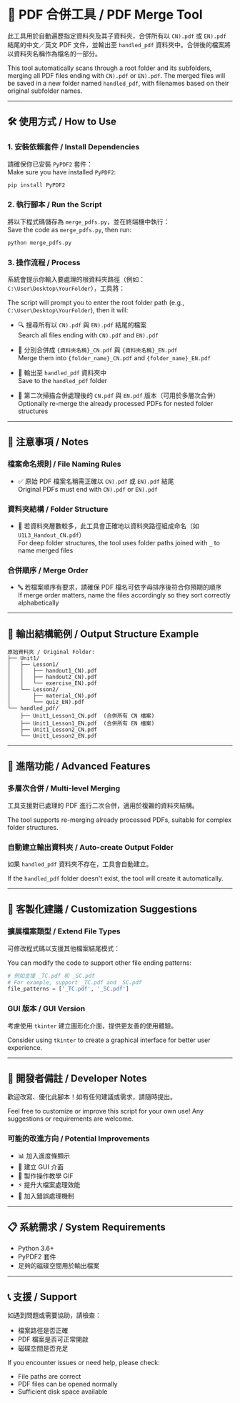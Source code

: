# 📄 PDF 合併工具 / PDF Merge Tool

此工具用於自動遍歷指定資料夾及其子資料夾，合併所有以 `CN).pdf` 或 `EN).pdf` 結尾的中文／英文 PDF 文件，並輸出至 `handled_pdf` 資料夾中。合併後的檔案將以資料夾名稱作為檔名的一部分。

This tool automatically scans through a root folder and its subfolders, merging all PDF files ending with `CN).pdf` or `EN).pdf`. The merged files will be saved in a new folder named `handled_pdf`, with filenames based on their original subfolder names.

---

## 🛠 使用方式 / How to Use

### 1. 安裝依賴套件 / Install Dependencies

請確保你已安裝 `PyPDF2` 套件：  
Make sure you have installed `PyPDF2`:

```bash
pip install PyPDF2
```

### 2. 執行腳本 / Run the Script

將以下程式碼儲存為 `merge_pdfs.py`，並在終端機中執行：  
Save the code as `merge_pdfs.py`, then run:

```bash
python merge_pdfs.py
```

### 3. 操作流程 / Process

系統會提示你輸入要處理的根資料夾路徑（例如：`C:\User\Desktop\YourFolder`），工具將：

The script will prompt you to enter the root folder path (e.g., `C:\User\Desktop\YourFolder`), then it will:

- 🔍 搜尋所有以 `CN).pdf` 與 `EN).pdf` 結尾的檔案  
  Search all files ending with `CN).pdf` and `EN).pdf`

- 📄 分別合併成 `{資料夾名稱}_CN.pdf` 與 `{資料夾名稱}_EN.pdf`  
  Merge them into `{folder_name}_CN.pdf` and `{folder_name}_EN.pdf`

- 💾 輸出至 `handled_pdf` 資料夾中  
  Save to the `handled_pdf` folder

- 🔄 第二次掃描合併處理後的 `CN.pdf` 與 `EN.pdf` 版本（可用於多層次合併）  
  Optionally re-merge the already processed PDFs for nested folder structures

---

## 📌 注意事項 / Notes

### 檔案命名規則 / File Naming Rules
- ✅ 原始 PDF 檔案名稱需正確以 `CN).pdf` 或 `EN).pdf` 結尾  
  Original PDFs must end with `CN).pdf` or `EN).pdf`

### 資料夾結構 / Folder Structure
- 📁 若資料夾層數較多，此工具會正確地以資料夾路徑組成命名（如 `U1L3_Handout_CN.pdf`）  
  For deep folder structures, the tool uses folder paths joined with `_` to name merged files

### 合併順序 / Merge Order
- 🔤 若檔案順序有要求，請確保 PDF 檔名可依字母排序後符合你預期的順序  
  If merge order matters, name the files accordingly so they sort correctly alphabetically

---

## 📁 輸出結構範例 / Output Structure Example

```
原始資料夾 / Original Folder:
├── Unit1/
│   ├── Lesson1/
│   │   ├── handout1_CN).pdf
│   │   ├── handout2_CN).pdf
│   │   └── exercise_EN).pdf
│   └── Lesson2/
│       ├── material_CN).pdf
│       └── quiz_EN).pdf
└── handled_pdf/
    ├── Unit1_Lesson1_CN.pdf  (合併所有 CN 檔案)
    ├── Unit1_Lesson1_EN.pdf  (合併所有 EN 檔案)
    ├── Unit1_Lesson2_CN.pdf
    └── Unit1_Lesson2_EN.pdf
```

---

## 🚀 進階功能 / Advanced Features

### 多層次合併 / Multi-level Merging
工具支援對已處理的 PDF 進行二次合併，適用於複雜的資料夾結構。

The tool supports re-merging already processed PDFs, suitable for complex folder structures.

### 自動建立輸出資料夾 / Auto-create Output Folder
如果 `handled_pdf` 資料夾不存在，工具會自動建立。

If the `handled_pdf` folder doesn't exist, the tool will create it automatically.

---

## 🔧 客製化建議 / Customization Suggestions

### 擴展檔案類型 / Extend File Types
可修改程式碼以支援其他檔案結尾模式：

You can modify the code to support other file ending patterns:

```python
# 例如支援 _TC.pdf 和 _SC.pdf
# For example, support _TC.pdf and _SC.pdf
file_patterns = ['_TC.pdf', '_SC.pdf']
```

### GUI 版本 / GUI Version
考慮使用 `tkinter` 建立圖形化介面，提供更友善的使用體驗。

Consider using `tkinter` to create a graphical interface for better user experience.

---

## 🧠 開發者備註 / Developer Notes

歡迎改寫、優化此腳本！如有任何建議或需求，請隨時提出。

Feel free to customize or improve this script for your own use! Any suggestions or requirements are welcome.

### 可能的改進方向 / Potential Improvements
- 📊 加入進度條顯示
- 🎨 建立 GUI 介面
- 📸 製作操作教學 GIF
- ⚡ 提升大檔案處理效能
- 🔐 加入錯誤處理機制

---

## 📋 系統需求 / System Requirements

- Python 3.6+
- PyPDF2 套件
- 足夠的磁碟空間用於輸出檔案

---

## 📞 支援 / Support

如遇到問題或需要協助，請檢查：
- 檔案路徑是否正確
- PDF 檔案是否可正常開啟
- 磁碟空間是否充足

If you encounter issues or need help, please check:
- File paths are correct
- PDF files can be opened normally  
- Sufficient disk space available
